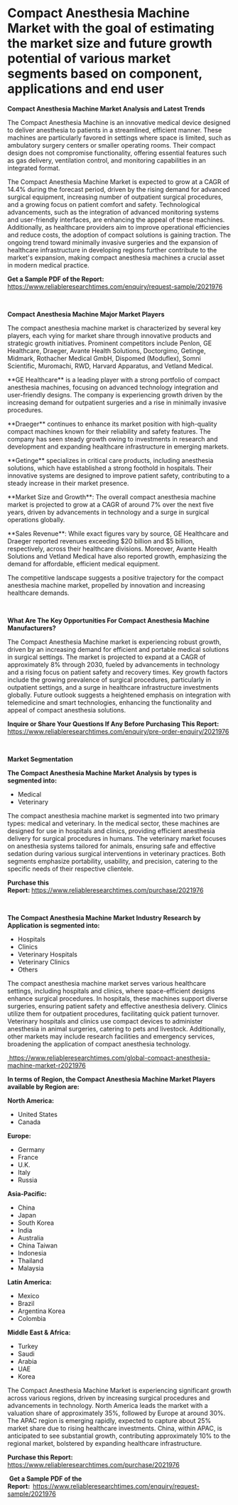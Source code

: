 <p><h1>Compact Anesthesia Machine Market with the goal of estimating the market size and future growth potential of various market segments based on component, applications and end user</h1></p><p><strong>Compact Anesthesia Machine Market Analysis and Latest Trends</strong></p>
<p><p>The Compact Anesthesia Machine is an innovative medical device designed to deliver anesthesia to patients in a streamlined, efficient manner. These machines are particularly favored in settings where space is limited, such as ambulatory surgery centers or smaller operating rooms. Their compact design does not compromise functionality, offering essential features such as gas delivery, ventilation control, and monitoring capabilities in an integrated format.</p><p>The Compact Anesthesia Machine Market is expected to grow at a CAGR of 14.4% during the forecast period, driven by the rising demand for advanced surgical equipment, increasing number of outpatient surgical procedures, and a growing focus on patient comfort and safety. Technological advancements, such as the integration of advanced monitoring systems and user-friendly interfaces, are enhancing the appeal of these machines. Additionally, as healthcare providers aim to improve operational efficiencies and reduce costs, the adoption of compact solutions is gaining traction. The ongoing trend toward minimally invasive surgeries and the expansion of healthcare infrastructure in developing regions further contribute to the market's expansion, making compact anesthesia machines a crucial asset in modern medical practice.</p></p>
<p><strong>Get a Sample PDF of the Report:&nbsp;</strong> <a href="https://www.reliableresearchtimes.com/enquiry/request-sample/2021976?utm_campaign=2524&utm_medium=2&utm_source=Github&utm_content=ia&utm_term=13042025&utm_id=compact-anesthesia-machine">https://www.reliableresearchtimes.com/enquiry/request-sample/2021976</a></p>
<p>&nbsp;</p>
<p><strong>Compact Anesthesia Machine Major Market Players</strong></p>
<p><p>The compact anesthesia machine market is characterized by several key players, each vying for market share through innovative products and strategic growth initiatives. Prominent competitors include Penlon, GE Healthcare, Draeger, Avante Health Solutions, Doctorgimo, Getinge, Midmark, Rothacher Medical GmbH, Dispomed (Moduflex), Somni Scientific, Muromachi, RWD, Harvard Apparatus, and Vetland Medical. </p><p>**GE Healthcare** is a leading player with a strong portfolio of compact anesthesia machines, focusing on advanced technology integration and user-friendly designs. The company is experiencing growth driven by the increasing demand for outpatient surgeries and a rise in minimally invasive procedures. </p><p>**Draeger** continues to enhance its market position with high-quality compact machines known for their reliability and safety features. The company has seen steady growth owing to investments in research and development and expanding healthcare infrastructure in emerging markets.</p><p>**Getinge** specializes in critical care products, including anesthesia solutions, which have established a strong foothold in hospitals. Their innovative systems are designed to improve patient safety, contributing to a steady increase in their market presence.</p><p>**Market Size and Growth**: The overall compact anesthesia machine market is projected to grow at a CAGR of around 7% over the next five years, driven by advancements in technology and a surge in surgical operations globally. </p><p>**Sales Revenue**: While exact figures vary by source, GE Healthcare and Draeger reported revenues exceeding $20 billion and $5 billion, respectively, across their healthcare divisions. Moreover, Avante Health Solutions and Vetland Medical have also reported growth, emphasizing the demand for affordable, efficient medical equipment.</p><p>The competitive landscape suggests a positive trajectory for the compact anesthesia machine market, propelled by innovation and increasing healthcare demands.</p></p>
<p>&nbsp;</p>
<p><strong>What Are The Key Opportunities For Compact Anesthesia Machine Manufacturers?</strong></p>
<p><p>The Compact Anesthesia Machine market is experiencing robust growth, driven by an increasing demand for efficient and portable medical solutions in surgical settings. The market is projected to expand at a CAGR of approximately 8% through 2030, fueled by advancements in technology and a rising focus on patient safety and recovery times. Key growth factors include the growing prevalence of surgical procedures, particularly in outpatient settings, and a surge in healthcare infrastructure investments globally. Future outlook suggests a heightened emphasis on integration with telemedicine and smart technologies, enhancing the functionality and appeal of compact anesthesia solutions.</p></p>
<p><strong>Inquire or Share Your Questions If Any Before Purchasing This Report:</strong> <a href="https://www.reliableresearchtimes.com/enquiry/pre-order-enquiry/2021976?utm_campaign=2524&utm_medium=2&utm_source=Github&utm_content=ia&utm_term=13042025&utm_id=compact-anesthesia-machine">https://www.reliableresearchtimes.com/enquiry/pre-order-enquiry/2021976</a></p>
<p>&nbsp;</p>
<p><strong>Market Segmentation</strong></p>
<p><strong>The Compact Anesthesia Machine Market Analysis by types is segmented into:</strong></p>
<p><ul><li>Medical</li><li>Veterinary</li></ul></p>
<p><p>The compact anesthesia machine market is segmented into two primary types: medical and veterinary. In the medical sector, these machines are designed for use in hospitals and clinics, providing efficient anesthesia delivery for surgical procedures in humans. The veterinary market focuses on anesthesia systems tailored for animals, ensuring safe and effective sedation during various surgical interventions in veterinary practices. Both segments emphasize portability, usability, and precision, catering to the specific needs of their respective clientele.</p></p>
<p><strong>Purchase this Report:&nbsp;</strong><a href="https://www.reliableresearchtimes.com/purchase/2021976?utm_campaign=2524&utm_medium=2&utm_source=Github&utm_content=ia&utm_term=13042025&utm_id=compact-anesthesia-machine">https://www.reliableresearchtimes.com/purchase/2021976</a></p>
<p>&nbsp;</p>
<p><strong>The Compact Anesthesia Machine Market Industry Research by Application is segmented into:</strong></p>
<p><ul><li>Hospitals</li><li>Clinics</li><li>Veterinary Hospitals</li><li>Veterinary Clinics</li><li>Others</li></ul></p>
<p><p>The compact anesthesia machine market serves various healthcare settings, including hospitals and clinics, where space-efficient designs enhance surgical procedures. In hospitals, these machines support diverse surgeries, ensuring patient safety and effective anesthesia delivery. Clinics utilize them for outpatient procedures, facilitating quick patient turnover. Veterinary hospitals and clinics use compact devices to administer anesthesia in animal surgeries, catering to pets and livestock. Additionally, other markets may include research facilities and emergency services, broadening the application of compact anesthesia technology.</p></p>
<p><a href="https://www.reliableresearchtimes.com/global-compact-anesthesia-machine-market-r2021976?utm_campaign=2524&utm_medium=2&utm_source=Github&utm_content=ia&utm_term=13042025&utm_id=compact-anesthesia-machine">&nbsp;https://www.reliableresearchtimes.com/global-compact-anesthesia-machine-market-r2021976</a></p>
<p><strong>In terms of Region, the Compact Anesthesia Machine Market Players available by Region are:</strong></p>
<p>
    <p> <strong> North America: </strong>
        <ul>
            <li>United States</li>
            <li>Canada</li>
        </ul>
        </p> 
    <p> <strong> Europe: </strong>
        <ul>
            <li>Germany</li>
            <li>France</li>
            <li>U.K.</li>
            <li>Italy</li>
            <li>Russia</li>
        </ul>
        </p> 
    <p> <strong> Asia-Pacific: </strong>
        <ul>
            <li>China</li>
            <li>Japan</li>
            <li>South Korea</li>
            <li>India</li>
            <li>Australia</li>
            <li>China Taiwan</li>
            <li>Indonesia</li>
            <li>Thailand</li>
            <li>Malaysia</li>
        </ul>
        </p> 
    <p> <strong> Latin America: </strong>
        <ul>
            <li>Mexico</li>
            <li>Brazil</li>
            <li>Argentina Korea</li>
            <li>Colombia</li>
        </ul>
        </p> 
    <p> <strong> Middle East & Africa: </strong>
        <ul>
            <li>Turkey</li>
            <li>Saudi</li>
            <li>Arabia</li>
            <li>UAE</li>
            <li>Korea</li>
        </ul>
    </p>
    </p>
<p><p>The Compact Anesthesia Machine Market is experiencing significant growth across various regions, driven by increasing surgical procedures and advancements in technology. North America leads the market with a valuation share of approximately 35%, followed by Europe at around 30%. The APAC region is emerging rapidly, expected to capture about 25% market share due to rising healthcare investments. China, within APAC, is anticipated to see substantial growth, contributing approximately 10% to the regional market, bolstered by expanding healthcare infrastructure.</p></p>
<p><strong>Purchase this Report: </strong><a href="https://www.reliableresearchtimes.com/purchase/2021976?utm_campaign=2524&utm_medium=2&utm_source=Github&utm_content=ia&utm_term=13042025&utm_id=compact-anesthesia-machine">https://www.reliableresearchtimes.com/purchase/2021976</a></p>
<p>&nbsp;<strong>Get a Sample PDF of the Report:&nbsp;&nbsp;</strong><a href="https://www.reliableresearchtimes.com/enquiry/request-sample/2021976?utm_campaign=2524&utm_medium=2&utm_source=Github&utm_content=ia&utm_term=13042025&utm_id=compact-anesthesia-machine">https://www.reliableresearchtimes.com/enquiry/request-sample/2021976</a></p>
<p><strong></strong></p>
<p><p></p><p></p><p></p></p>